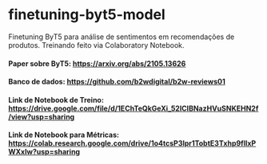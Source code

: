# finetuning-byt5-model
Finetuning ByT5 para análise de sentimentos em recomendações de produtos.
Treinando feito via Colaboratory Notebook.

#### Paper sobre ByT5: https://arxiv.org/abs/2105.13626
#### Banco de dados: https://github.com/b2wdigital/b2w-reviews01
#### Link de Notebook de Treino: https://drive.google.com/file/d/1EChTeQkGeXi_52lClBNazHVuSNKEHN2f/view?usp=sharing
#### Link de Notebook para Métricas: https://colab.research.google.com/drive/1o4tcsP3lpr1TobtE3Txhp9fllxPWXxlw?usp=sharing
